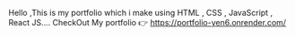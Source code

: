 Hello ,This is my portfolio which i make using HTML , CSS , JavaScript , React JS....
CheckOut My portfolio 👉 https://portfolio-yen6.onrender.com/
